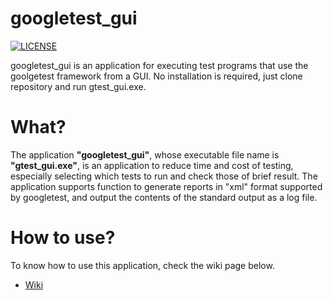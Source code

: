 # googletest_gui

[![LICENSE](https://img.shields.io/badge/License-MIT-brightfreen.svg)](https://spdx.org/licenses/MIT)

googletest_gui is an application for executing test programs that use the goolgetest framework from a GUI.
No installation is required, just clone repository and run gtest_gui.exe.

# What?

The application __"googletest_gui"__, whose executable file name is __"gtest_gui.exe"__, is an application to reduce time and cost of testing, especially selecting which tests to run and check those of brief result.
The application supports function to generate reports in "xml" format supported by googletest, and output the contents of the standard output as a log file.

# How to use?

To know how to use this application, check the wiki page below.

- [Wiki](https://github.com/CountrySideEngineer/googletest_gui/wiki)
